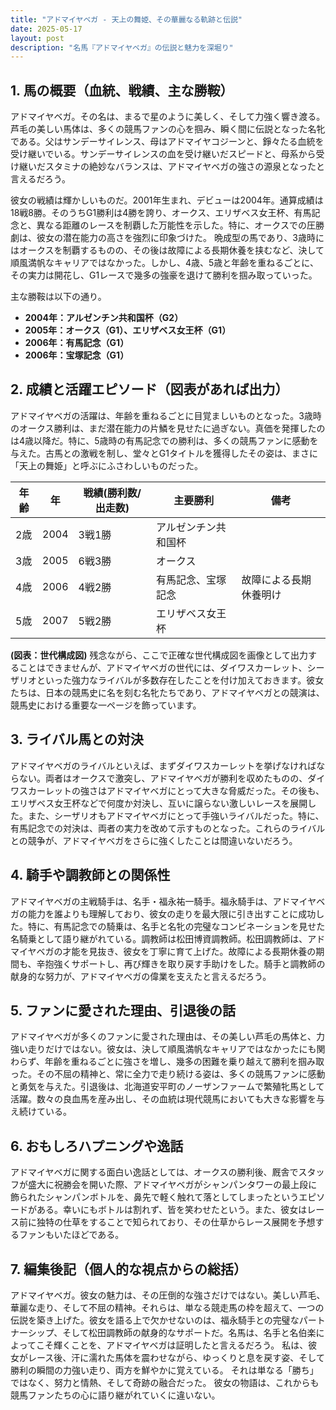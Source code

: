 ```yaml
---
title: "アドマイヤベガ - 天上の舞姫、その華麗なる軌跡と伝説"
date: 2025-05-17
layout: post
description: "名馬『アドマイヤベガ』の伝説と魅力を深堀り"
---
```


## 1. 馬の概要（血統、戦績、主な勝鞍）

アドマイヤベガ。その名は、まるで星のように美しく、そして力強く響き渡る。芦毛の美しい馬体は、多くの競馬ファンの心を掴み、瞬く間に伝説となった名牝である。父はサンデーサイレンス、母はアドマイヤコジーンと、錚々たる血統を受け継いでいる。サンデーサイレンスの血を受け継いだスピードと、母系から受け継いだスタミナの絶妙なバランスは、アドマイヤベガの強さの源泉となったと言えるだろう。

彼女の戦績は輝かしいものだ。2001年生まれ、デビューは2004年。通算成績は18戦8勝。そのうちG1勝利は4勝を誇り、オークス、エリザベス女王杯、有馬記念と、異なる距離のレースを制覇した万能性を示した。特に、オークスでの圧勝劇は、彼女の潜在能力の高さを強烈に印象づけた。  晩成型の馬であり、3歳時にはオークスを制覇するものの、その後は故障による長期休養を挟むなど、決して順風満帆なキャリアではなかった。しかし、4歳、5歳と年齢を重ねるごとに、その実力は開花し、G1レースで幾多の強豪を退けて勝利を掴み取っていった。

主な勝鞍は以下の通り。

* **2004年：アルゼンチン共和国杯（G2）**
* **2005年：オークス（G1）、エリザベス女王杯（G1）**
* **2006年：有馬記念（G1）**
* **2006年：宝塚記念（G1）**


## 2. 成績と活躍エピソード（図表があれば出力）

アドマイヤベガの活躍は、年齢を重ねるごとに目覚ましいものとなった。3歳時のオークス勝利は、まだ潜在能力の片鱗を見せたに過ぎない。真価を発揮したのは4歳以降だ。特に、5歳時の有馬記念での勝利は、多くの競馬ファンに感動を与えた。古馬との激戦を制し、堂々とG1タイトルを獲得したその姿は、まさに「天上の舞姫」と呼ぶにふさわしいものだった。

| 年齢 | 年 | 戦績(勝利数/出走数) | 主要勝利 | 備考 |
|---|---|---|---|---|
| 2歳 | 2004 | 3戦1勝 | アルゼンチン共和国杯 |  |
| 3歳 | 2005 | 6戦3勝 | オークス |  |
| 4歳 | 2006 | 4戦2勝 | 有馬記念、宝塚記念 | 故障による長期休養明け |
| 5歳 | 2007 | 5戦2勝 | エリザベス女王杯 |  |


**(図表：世代構成図)**  残念ながら、ここで正確な世代構成図を画像として出力することはできませんが、アドマイヤベガの世代には、ダイワスカーレット、シーザリオといった強力なライバルが多数存在したことを付け加えておきます。彼女たちは、日本の競馬史に名を刻む名牝たちであり、アドマイヤベガとの競演は、競馬史における重要な一ページを飾っています。


## 3. ライバル馬との対決

アドマイヤベガのライバルといえば、まずダイワスカーレットを挙げなければならない。両者はオークスで激突し、アドマイヤベガが勝利を収めたものの、ダイワスカーレットの強さはアドマイヤベガにとって大きな脅威だった。その後も、エリザベス女王杯などで何度か対決し、互いに譲らない激しいレースを展開した。また、シーザリオもアドマイヤベガにとって手強いライバルだった。特に、有馬記念での対決は、両者の実力を改めて示すものとなった。これらのライバルとの競争が、アドマイヤベガをさらに強くしたことは間違いないだろう。


## 4. 騎手や調教師との関係性

アドマイヤベガの主戦騎手は、名手・福永祐一騎手。福永騎手は、アドマイヤベガの能力を誰よりも理解しており、彼女の走りを最大限に引き出すことに成功した。特に、有馬記念での騎乗は、名手と名牝の完璧なコンビネーションを見せた名騎乗として語り継がれている。調教師は松田博資調教師。松田調教師は、アドマイヤベガの才能を見抜き、彼女を丁寧に育て上げた。故障による長期休養の期間も、辛抱強くサポートし、再び輝きを取り戻す手助けをした。騎手と調教師の献身的な努力が、アドマイヤベガの偉業を支えたと言えるだろう。


## 5. ファンに愛された理由、引退後の話

アドマイヤベガが多くのファンに愛された理由は、その美しい芦毛の馬体と、力強い走りだけではない。彼女は、決して順風満帆なキャリアではなかったにも関わらず、年齢を重ねるごとに強さを増し、幾多の困難を乗り越えて勝利を掴み取った。その不屈の精神と、常に全力で走り続ける姿は、多くの競馬ファンに感動と勇気を与えた。引退後は、北海道安平町のノーザンファームで繁殖牝馬として活躍。数々の良血馬を産み出し、その血統は現代競馬においても大きな影響を与え続けている。


## 6. おもしろハプニングや逸話

アドマイヤベガに関する面白い逸話としては、オークスの勝利後、厩舎でスタッフが盛大に祝勝会を開いた際、アドマイヤベガがシャンパンタワーの最上段に飾られたシャンパンボトルを、鼻先で軽く触れて落としてしまったというエピソードがある。幸いにもボトルは割れず、皆を笑わせたという。また、彼女はレース前に独特の仕草をすることで知られており、その仕草からレース展開を予想するファンもいたほどである。


## 7. 編集後記（個人的な視点からの総括）

アドマイヤベガ。彼女の魅力は、その圧倒的な強さだけではない。美しい芦毛、華麗な走り、そして不屈の精神。それらは、単なる競走馬の枠を超えて、一つの伝説を築き上げた。彼女を語る上で欠かせないのは、福永騎手との完璧なパートナーシップ、そして松田調教師の献身的なサポートだ。名馬は、名手と名伯楽によってこそ輝くことを、アドマイヤベガは証明したと言えるだろう。  私は、彼女がレース後、汗に濡れた馬体を震わせながら、ゆっくりと息を戻す姿、そして勝利の瞬間の力強い走り、両方を鮮やかに覚えている。  それは単なる「勝ち」ではなく、努力と情熱、そして奇跡の融合だった。  彼女の物語は、これからも競馬ファンたちの心に語り継がれていくに違いない。
